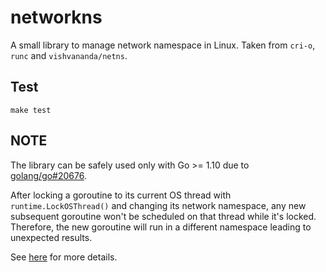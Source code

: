 # networkns
A small library to manage network namespace in Linux. Taken from `cri-o`,
`runc` and `vishvananda/netns`.

## Test

`make test`

## NOTE

The library can be safely used only with Go >= 1.10 due to [golang/go#20676](https://github.com/golang/go/issues/20676).

After locking a goroutine to its current OS thread with `runtime.LockOSThread()`
and changing its network namespace, any new subsequent goroutine won't be
scheduled on that thread while it's locked. Therefore, the new goroutine
will run in a different namespace leading to unexpected results.

See [here](https://www.weave.works/blog/linux-namespaces-golang-followup) for more details.
